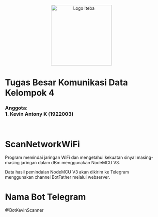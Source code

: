 <center><img src="Gambar/logo_iteba.png" alt="Logo Iteba" width="200"/></center>

# Tugas Besar Komunikasi Data Kelompok 4

### Anggota:<br>1. Kevin Antony K (1922003)

<br>

# __ScanNetworkWiFi__
Program memindai jaringan WiFi dan mengetahui kekuatan sinyal masing-masing jaringan dalam dBm menggunakan NodeMCU V3.

Data hasil pemindaian NodeMCU V3 akan dikirim ke Telegram menggunakan channel BotFather melalui webserver.


# Nama Bot Telegram 
@BotKevinScanner


